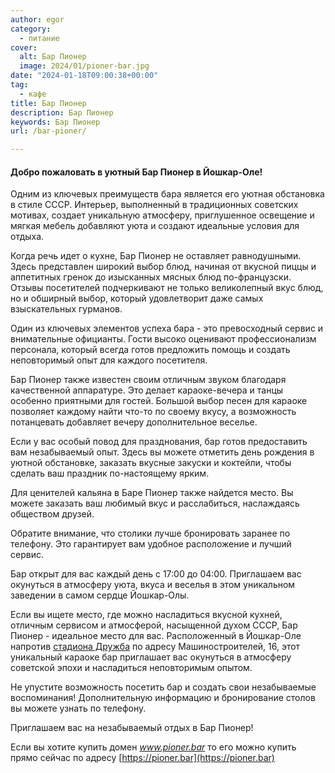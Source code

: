```yaml
---
author: egor
category:
  - питание
cover:
  alt: Бар Пионер
  image: 2024/01/pioner-bar.jpg
date: "2024-01-18T09:00:38+00:00"
tag:
  - кафе
title: Бар Пионер
description: Бар Пионер
keywords: Бар Пионер
url: /bar-pioner/

---
```

#### Добро пожаловать в уютный Бар Пионер в Йошкар-Оле!

Одним из ключевых преимуществ бара является его уютная обстановка в стиле СССР. Интерьер, выполненный в традиционных советских мотивах, создает уникальную атмосферу, приглушенное освещение и мягкая мебель добавляют уюта и создают идеальные условия для отдыха.

Когда речь идет о кухне, Бар Пионер не оставляет равнодушными. Здесь представлен широкий выбор блюд, начиная от вкусной пиццы и аппетитных гренок до изысканных мясных блюд по\-французски. Отзывы посетителей подчеркивают не только великолепный вкус блюд, но и обширный выбор, который удовлетворит даже самых взыскательных гурманов.

Один из ключевых элементов успеха бара \- это превосходный сервис и внимательные официанты. Гости высоко оценивают профессионализм персонала, который всегда готов предложить помощь и создать неповторимый опыт для каждого посетителя.

Бар Пионер также известен своим отличным звуком благодаря качественной аппаратуре. Это делает караоке-вечера и танцы особенно приятными для гостей. Большой выбор песен для караоке позволяет каждому найти что-то по своему вкусу, а возможность потанцевать добавляет вечеру дополнительное веселье.

Если у вас особый повод для празднования, бар готов предоставить вам незабываемый опыт. Здесь вы можете отметить день рождения в уютной обстановке, заказать вкусные закуски и коктейли, чтобы сделать ваш праздник по-настоящему ярким.

Для ценителей кальяна в Баре Пионер также найдется место. Вы можете заказать ваш любимый вкус и расслабиться, наслаждаясь обществом друзей.

Обратите внимание, что столики лучше бронировать заранее по телефону. Это гарантирует вам удобное расположение и лучший сервис.

Бар открыт для вас каждый день с 17:00 до 04:00. Приглашаем вас окунуться в атмосферу уюта, вкуса и веселья в этом уникальном заведении в самом сердце Йошкар-Олы.

Если вы ищете место, где можно насладиться вкусной кухней, отличным сервисом и атмосферой, насыщенной духом СССР, Бар Пионер \- идеальное место для вас. Расположенный в Йошкар-Оле напротив [стадиона Дружба](/stadion-druzhba/) по адресу Машиностроителей, 16, этот уникальный караоке бар приглашает вас окунуться в атмосферу советской эпохи и насладиться неповторимым опытом.

Не упустите возможность посетить бар и создать свои незабываемые воспоминания! Дополнительную информацию и бронирование столов вы можете узнать по телефону.

Приглашаем вас на незабываемый отдых в Бар Пионер!

Если вы хотите купить домен _www.pioner.bar_ то его можно купить прямо сейчас по адресу [https://pioner.bar](https://pioner.bar)
